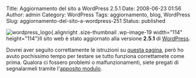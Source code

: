 Title: Aggiornamento del sito a WordPress 2.5.1
Date: 2008-06-23 01:56
Author: admin
Category: WordPress
Tags: aggiornamento, blog, WordPress
Slug: aggiornamento-del-sito-a-wordpress-251
Status: published

![](http://www.andreagrandi.it/wp-content/uploads/2008/02/wordpress-logo.jpg "wordpress_logo"){.alignright
.size-thumbnail .wp-image-19 width="114" height="114"}Il sito web è
stato aggiornato alla versione **2.5.1** di
[WordPress](http://www.wordpress.org).

Dovrei aver seguito correttamente le istruzioni su [questa
pagina](http://codex.wordpress.org/Upgrading_WordPress_Extended), però
ho avuto pochissimo tempo per testare se tutto funziona correttamete
come prima. Qualora ci fossero problemi o malfunzionamenti, siete
pregati di segnalarmeli tramite l'[apposito
modulo](http://www.andreagrandi.it/contact-me/).

